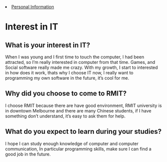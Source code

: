 
<html>
  <head>
  <title> My assignment 1</title>
  </head>
<li> <a href="Personal Information.md">Personal Information</a></li>  
<body>
<h1>Interest in IT</h1>
  <h2>What is your interest in IT?</h2>
  <p>When I was young and I first time to touch the computer, l had been attracted, so I’m really interested in computer from that time. Games, and Social software really made me crazy. With my growth, I start to interested in how does it work, thats why I choose IT now, l really want to programming my own software in the future, it’s cool for me.</p>
  <h2>Why did you choose to come to RMIT?</h2>
  <p>I choose RMIT because there are have good environment, RMIT university is in downtown Melbourne and there are many Chinese students, if I have something don’t understand, it’s easy to ask them for help.   </p>
  <h2> What do you expect to learn during your studies?</h2>
  <p>I hope I can study enough knowledge of computer and computer communication, In particular programming skills, make sure l can find a good job in the future.</p>
  </body>
</html>
